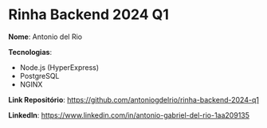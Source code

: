 # Rinha Backend 2024 Q1

__Nome__: Antonio del Rio

__Tecnologias__:
- Node.js (HyperExpress)
- PostgreSQL
- NGINX

__Link Repositório__: https://github.com/antoniogdelrio/rinha-backend-2024-q1

__LinkedIn__: https://www.linkedin.com/in/antonio-gabriel-del-rio-1aa209135